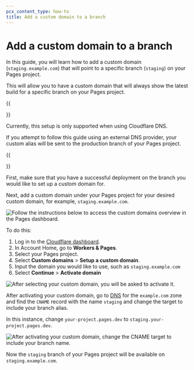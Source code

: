 ```yaml
---
pcx_content_type: how-to
title: Add a custom domain to a branch
---
```


# Add a custom domain to a branch

In this guide, you will learn how to add a custom domain (`staging.example.com`) that will point to a specific branch (`staging`) on your Pages project.

This will allow you to have a custom domain that will always show the latest build for a specific branch on your Pages project.

{{<Aside type= "note">}}

Currently, this setup is only supported when using Cloudflare DNS.

If you attempt to follow this guide using an external DNS provider, your custom alias will be sent to the production branch of your Pages project.

{{</Aside>}}

First, make sure that you have a successful deployment on the branch you would like to set up a custom domain for.

Next, add a custom domain under your Pages project for your desired custom domain, for example, `staging.example.com`.

![Follow the instructions below to access the custom domains overview in the Pages dashboard.](/images/pages/how-to//pages_custom_domain-1.png)

To do this:

1. Log in to the [Cloudflare dashboard](https://dash.cloudflare.com/login).
2. In Account Home, go to **Workers & Pages**.
3. Select your Pages project.
4. Select **Custom domains** > **Setup a custom domain**.
5. Input the domain you would like to use, such as `staging.example.com`
6. Select **Continue** > **Activate domain**

![After selecting your custom domain, you will be asked to activate it.](/images/pages/how-to//pages_custom_domain-2.png)

After activating your custom domain, go to [DNS](https://dash.cloudflare.com/?to=/:account/:zone/dns) for the `example.com` zone and find the `CNAME` record with the name `staging` and change the target to include your branch alias.

In this instance, change `your-project.pages.dev` to `staging.your-project.pages.dev`.

![After activating your custom domain, change the CNAME target to include your branch name.](/images/pages/how-to//pages_custom_domain-3.png)

Now the `staging` branch of your Pages project will be available on `staging.example.com`.